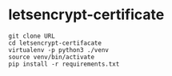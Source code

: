 # letsencrypt-certificate

```
git clone URL
cd letsencrypt-certifacate
virtualenv -p python3 ./venv
source venv/bin/activate
pip install -r requirements.txt
```